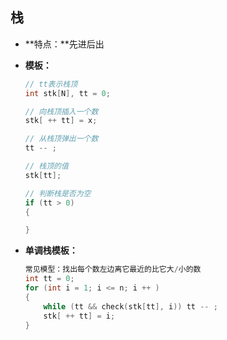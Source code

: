 ## 栈



- **特点：**先进后出

- **模板：**

  ```c++
  // tt表示栈顶
  int stk[N], tt = 0;
  
  // 向栈顶插入一个数
  stk[ ++ tt] = x;
  
  // 从栈顶弹出一个数
  tt -- ;
  
  // 栈顶的值
  stk[tt];
  
  // 判断栈是否为空
  if (tt > 0)
  {
  
  }
  ```

- **单调栈模板：**

  ```c++
  常见模型：找出每个数左边离它最近的比它大/小的数
  int tt = 0;
  for (int i = 1; i <= n; i ++ )
  {
      while (tt && check(stk[tt], i)) tt -- ;
      stk[ ++ tt] = i;
  }
  ```

  